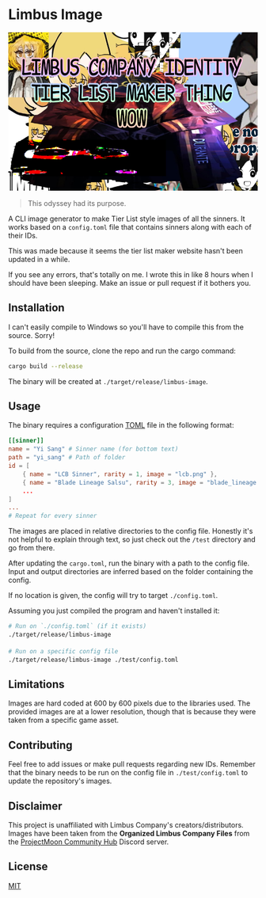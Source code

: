 # Limbus Image

<p align="center">
    <img src="./img/limbus-image-image.png" alt="" height="320" />
</p>

> This odyssey had its purpose.

A CLI image generator to make Tier List style images of all the sinners. It works based on a
`config.toml` file that contains sinners along with each of their IDs.

This was made because it seems the tier list maker website hasn't been updated in a while.

If you see any errors, that's totally on me. I wrote this in like 8 hours when I should have been
sleeping. Make an issue or pull request if it bothers you.

## Installation

I can't easily compile to Windows so you'll have to compile this from the source. Sorry!

To build from the source, clone the repo and run the cargo command:

```bash
cargo build --release
```

The binary will be created at `./target/release/limbus-image`.

## Usage

The binary requires a configuration [TOML](https://toml.io/en/) file in the
following format:

```toml
[[sinner]]
name = "Yi Sang" # Sinner name (for bottom text)
path = "yi_sang" # Path of folder
id = [
    { name = "LCB Sinner", rarity = 1, image = "lcb.png" },
    { name = "Blade Lineage Salsu", rarity = 3, image = "blade_lineage.png" },
    ...
]
...
# Repeat for every sinner
```

The images are placed in relative directories to the config file. Honestly it's not helpful to
explain through text, so just check out the `/test` directory and go from there.

After updating the `cargo.toml`, run the binary with a path to the config file. Input and output
directories are inferred based on the folder containing the config.

If no location is given, the config will try to target `./config.toml`.

Assuming you just compiled the program and haven't installed it:

```bash
# Run on `./config.toml` (if it exists)
./target/release/limbus-image

# Run on a specific config file
./target/release/limbus-image ./test/config.toml
```

## Limitations

Images are hard coded at 600 by 600 pixels due to the libraries used. The provided images are at a
lower resolution, though that is because they were taken from a specific game asset.

## Contributing

Feel free to add issues or make pull requests regarding new IDs. Remember that the binary needs to
be run on the config file in `./test/config.toml` to update the repository's images.

## Disclaimer

This project is unaffiliated with Limbus Company's creators/distributors. Images have been taken
from the **Organized Limbus Company Files** from the [ProjectMoon Community Hub](https://discord.gg/pmooncommunityfanhub)
Discord server.

## License

[MIT](https://choosealicense.com/licenses/mit/)
